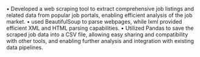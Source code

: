 • Developed a web scraping tool to extract comprehensive job listings and related data from popular job portals, enabling efficient analysis
of the job market.
• used BeautifulSoup to parse webpages, while lxml provided efficient XML and HTML parsing capabilities.
• Utilized Pandas to save the scraped job data into a CSV file, allowing easy sharing and compatibility with other tools, and enabling further
analysis and integration with existing data pipelines.
